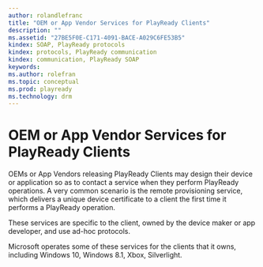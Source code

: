 ```yaml
---
author: rolandlefranc
title: "OEM or App Vendor Services for PlayReady Clients"
description: ""
ms.assetid: "27BE5F0E-C171-4091-BACE-A029C6FE53B5"
kindex: SOAP, PlayReady protocols
kindex: protocols, PlayReady communication
kindex: communication, PlayReady SOAP
keywords:
ms.author: rolefran
ms.topic: conceptual
ms.prod: playready
ms.technology: drm
---
```


# OEM or App Vendor Services for PlayReady Clients


OEMs or App Vendors releasing PlayReady Clients may design their device or application so as to contact a service when they perform PlayReady operations. A very common scenario is the remote provisioning service, which delivers a unique device certificate to a client the first time it performs a PlayReady operation.

These services are specific to the client, owned by the device maker or app developer, and use ad-hoc protocols.

Microsoft operates some of these services for the clients that it owns, including Windows 10, Windows 8.1, Xbox, Silverlight.